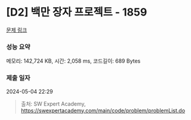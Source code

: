 # [D2] 백만 장자 프로젝트 - 1859 

[문제 링크](https://swexpertacademy.com/main/code/problem/problemDetail.do?contestProbId=AV5LrsUaDxcDFAXc) 

### 성능 요약

메모리: 142,724 KB, 시간: 2,058 ms, 코드길이: 689 Bytes

### 제출 일자

2024-05-04 22:29



> 출처: SW Expert Academy, https://swexpertacademy.com/main/code/problem/problemList.do